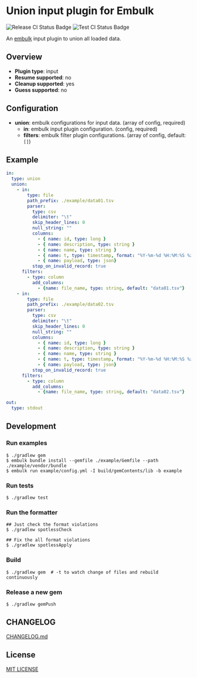 # Union input plugin for Embulk
![Release CI Status Badge](https://github.com/civitaspo/embulk-output-s3_parquet/workflows/Release%20CI/badge.svg) ![Test CI Status Badge](https://github.com/civitaspo/embulk-output-s3_parquet/workflows/Test%20CI/badge.svg)

An [embulk](https://github.com/embulk/embulk/) input plugin to union all loaded data.

## Overview

* **Plugin type**: input
* **Resume supported**: no
* **Cleanup supported**: yes
* **Guess supported**: no

## Configuration

- **union**: embulk configurations for input data. (array of config, required)
  - **in**: embulk input plugin configuration. (config, required)
  - **filters**: embulk filter plugin configurations. (array of config, default: `[]`)

## Example

```yaml
in:
  type: union
  union:
    - in:
        type: file
        path_prefix: ./example/data01.tsv
        parser:
          type: csv
          delimiter: "\t"
          skip_header_lines: 0
          null_string: ""
          columns:
            - { name: id, type: long }
            - { name: description, type: string }
            - { name: name, type: string }
            - { name: t, type: timestamp, format: "%Y-%m-%d %H:%M:%S %z"}
            - { name: payload, type: json}
          stop_on_invalid_record: true
      filters:
        - type: column
          add_columns:
            - {name: file_name, type: string, default: "data01.tsv"}
    - in:
        type: file
        path_prefix: ./example/data02.tsv
        parser:
          type: csv
          delimiter: "\t"
          skip_header_lines: 0
          null_string: ""
          columns:
            - { name: id, type: long }
            - { name: description, type: string }
            - { name: name, type: string }
            - { name: t, type: timestamp, format: "%Y-%m-%d %H:%M:%S %z"}
            - { name: payload, type: json}
          stop_on_invalid_record: true
      filters:
        - type: column
          add_columns:
            - {name: file_name, type: string, default: "data02.tsv"}

out:
  type: stdout
```

## Development

### Run examples

```shell
$ ./gradlew gem
$ embulk bundle install --gemfile ./example/Gemfile --path ./example/vendor/bundle
$ embulk run example/config.yml -I build/gemContents/lib -b example
```

### Run tests

```shell
$ ./gradlew test
```

### Run the formatter

```shell
## Just check the format violations
$ ./gradlew spotlessCheck

## Fix the all format violations
$ ./gradlew spotlessApply
```

### Build

```shell
$ ./gradlew gem  # -t to watch change of files and rebuild continuously
```

### Release a new gem

```shell
$ ./gradlew gemPush
```

## CHANGELOG

[CHANGELOG.md](./CHANGELOG.md)

## License

[MIT LICENSE](./LICENSE)
